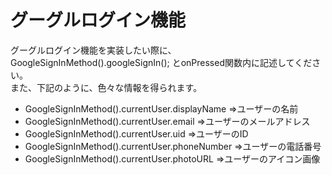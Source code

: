 # グーグルログイン機能

グーグルログイン機能を実装したい際に、 GoogleSignInMethod().googleSignIn(); とonPressed関数内に記述してください。
<br>また、下記のように、色々な情報を得られます。

* GoogleSignInMethod().currentUser.displayName =>ユーザーの名前
* GoogleSignInMethod().currentUser.email =>ユーザーのメールアドレス
* GoogleSignInMethod().currentUser.uid =>ユーザーのID
* GoogleSignInMethod().currentUser.phoneNumber =>ユーザーの電話番号
* GoogleSignInMethod().currentUser.photoURL =>ユーザーのアイコン画像